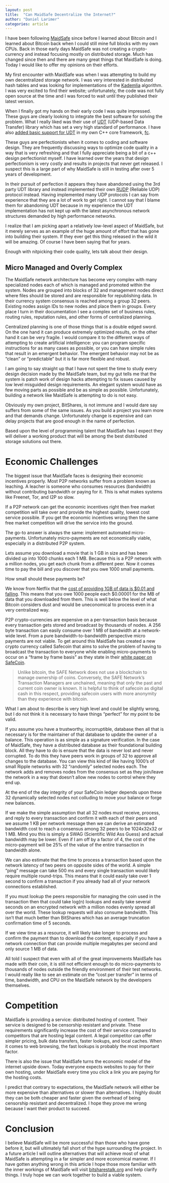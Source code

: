 ```yaml
---
layout: post
title:  "Can MaidSafe Decentralize the Internet?" 
author: "Daniel Larimer"
categories: article 
---
```


I have been following [MaidSafe](http://maidsafe.net/) since before I learned about Bitcoin and I learned about Bitcoin back when I could still mine full blocks with my own CPUs.    Back in those early days MaidSafe was not creating a crypto-currency and instead focusing mostly on distributed storage.  Much has changed since then and there are many great things that MaidSafe is doing.   Today I would like to offer my opinions on their efforts.

My first encounter with MaidSafe was when I was attempting to build my own decentralized storage network.  I was very interested in distributed hash tables and was looking for implementations of the [Kademlia](http://en.wikipedia.org/wiki/Kademlia) algorithm.  I was very excited to find their website; unfortunately, the code was not fully open source at the time and I was forced to wait until they published their latest version.   

When I finally got my hands on their early code I was quite impressed.  These guys are clearly looking to integrate the best software for solving the problem.  What I really liked was their use of [UDT](http://udt.sourceforge.net/) (UDP-based Data Transfer) library which has set a very high standard of performance.    I have also [added basic support for UDT](https://github.com/BitShares/fc) in my own C++ core framework, [fc](https://github.com/BitShares/fc).  

These guys are perfectionists when it comes to coding and software design.  They are frequently discussing ways to optimize code quality in a way that is very refreshing and that I fully appreciate being a bit of a c++ design perfectionist myself.   I have learned over the years that design perfectionism is very costly and results in projects that never get released.   I suspect this is a large part of why MaidSafe is still in testing after over 5 years of development.  

In their pursuit of perfection it appears they have abandoned using the 3rd party UDT library and instead implemented their own [RUDP](https://github.com/maidsafe/MaidSafe-RUDP/wiki/Documentation)  (Reliable UDP) protocol instead.   Having implemented many UDP protocols I can say from experience that they are a lot of work to get right.  I cannot say that I blame them for abandoning UDT because in my experience the UDT implementation has not kept up with the latest asynchronous network structures demanded by high performance networks.   

I realize that I am picking apart a relatively low-level aspect of MaidSafe, but it merely serves as an example of the huge amount of effort that has gone into building their system.  If they ever get this thing released in the wild it will be amazing.   Of course I have been saying that for years.  

Enough with nitpicking their code quality, lets talk about their design.   

## Micro Managed and Overly Complex

The MaidSafe network architecture has become very complex with many specialized nodes each of which is managed and promoted within the system.  Nodes are grouped into blocks of 32 and management nodes direct where files should be stored and are responsible for republishing data.  In their currency system consensus is reached among a group 32 peers.  Existing nodes assign IDs to new nodes and place them in groups.   Every place I turn in their documentation I see a complex set of business rules, routing rules, reputation rules, and other forms of centralized planning.  

Centralized planning is one of those things that is a double edged sword.  On the one hand it can produce extremely optimized results, on the other hand it can be very fragile.  I would compare it to the different ways of attempting to create artificial intelligence:  you can program specific instructions for as many cases as possible, or you can have simple rules that result in an emergent behavior.   The emergent behavior may not be as “clean” or “predictable” but it is far more flexible and robust.    

I am going to say straight up that I have not spent the time to study every design decision made by the MaidSafe team, but my gut tells me that the system is patch work of design hacks attempting to fix issues caused by low level misguided design requirements.   An elegant system would have as few moving parts as possible and be as simple as possible.   Unfortunately, building a network like MaidSafe is attempting to do is not easy.  

Obviously my own project, BitShares, is not immune and I would dare say suffers from some of the same issues.   As you build a project you learn more and that demands change.  Unfortunately change is expensive and  can delay projects that are good enough in the name of perfection.    

Based upon the level of programming talent that MaidSafe has I expect they will deliver a working product that will be among the best distributed storage solutions out there. 

# Economic Challenges 

The biggest issue that MaidSafe faces is designing their economic incentives properly.  Most P2P networks suffer from a problem known as leaching.  A leacher is someone who consumes resources (bandwidth) without contributing bandwidth or paying for it.  This is what makes systems like Freenet, Tor, and I2P so slow.  

If a P2P network can get the economic incentives right then free market competition will take over and provide the highest quality, lowest cost service possible.   If you get the economic incentives wrong then the same free market competition will drive the service into the ground.

The go-to answer is always the same: implement automated micro-payments.    Unfortunately micro-payments are not economically viable, especially in a distributed P2P system.  

Lets assume you download a movie that is 1 GB in size and has been divided up into 1000 chunks each 1 MB.   Because this is a P2P network with a million nodes, you get each chunk from a different peer.  Now it comes time to pay the bill and you discover that you owe 1000 small payments. 

How small should these payments be?   

We know from Netflix that the [cost of providing 1GB of data is $0.01 and falling](http://stopthecap.com/2012/03/08/netflix-cost-of-providing-1gb-of-data-is-less-than-one-cent-and-falling/).  This means that you owe 1000 people each $0.00001 for the MB of data that you downloaded from them.   This is well below the level of what Bitcoin considers dust and would be uneconomical to process even in a very centralized way.  

P2P crypto-currencies are expensive on a per-transaction basis because every transaction gets stored and broadcast by thousands of nodes.   A 256 byte transaction can easily consume over 1 MB of bandwidth at a network-wide level.    From a pure bandwidth-to-bandwidth perspective micro payments are not viable.     To get around this MaidSafe has created a new crypto currency called Safecoin that aims to solve the problem of having to broadcast the transaction to everyone while enabling micro-payments to occur on a “frame by frame basis” as they state in their [white paper on SafeCoin](http://maidsafe.net/docs/Safecoin.pdf). 

> Unlike bitcoin, the SAFE Network does not use a blockchain to manage ownership of coins. Conversely, the SAFE Network’s Transaction Managers are unchained, meaning that only the past and current coin owner is known. It is helpful to think of safecoin as digital cash in this respect, providing safecoin users with more anonymity than they experience with bitcoin.

What I am about to describe is very high level and could be slightly wrong, but I do not think it is necessary to have things “perfect” for my point to be valid.   

If you assume you have a trustworthy, incorruptible, database then all that is necessary is for the maintainer of that database to update the owner of a balance.  This operation is as simple as a signature verification.   In the case of MaidSafe, they have a distributed database as their foundational building block.  All they have to do is ensure that the data is never lost and never corrupted.    To do this they have peers work in groups of 32 to approve all changes to the database.   You can view this kind of like having 1000’s of small Ripple networks with 32 “randomly” selected nodes each.   The network adds and removes nodes from the consensus set as they join/leave the network in a way that doesn’t allow new nodes to control where they end up.   

At the end of the day integrity of your SafeCoin ledger depends upon these 32 dynamically selected nodes not colluding to move your balance or forge new balances.    

If we make the simple assumption that all 32 nodes must receive, process, and reply to every transaction and confirm it with each of their peers and we assume 1 KB per network message then we can derive an estimated bandwidth cost to reach a consensus among 32 peers to be 1024x32x32 or 1 MB.    Mind you this is simply a SWAG (Scientific Wild Ass Guess) and actual bandwidth may be lower.    Even if I am off by a factor of 4, the cost of the micro-payment will be 25% of the value of the entire transaction in bandwidth alone. 

We can also estimate that the time to process a transaction based upon the network latency of two peers on opposite sides of the world.  A simple “ping” message can take 500 ms and every single transaction would likely require multiple round-trips.  This means that it could easily take over 1 second to confirm a transaction if you already had all of your network connections established.  

If you must lookup the peers responsible for managing the coin used in the transaction then that could take log(n) lookups and easily take several seconds on an encrypted network with a million nodes evenly spread all over the world.   These lookup requests will also consume bandwidth.   This isn’t that much better than BitShares which has an average truncation confirmation time of 5 seconds. 

If we view time as a resource, it will likely take longer to process and confirm the payment than to download the content, especially if you have a network connection that can provide multiple megabytes per second and only source 1 MB of data.     

All told I suspect that even with all of the great improvements MaidSafe has made with their coin, it is still not efficient enough to do micro-payments to thousands of nodes outside the friendly environment of their test networks.  I would really like to see an estimate on the “cost per transfer” in terms of time, bandwidth, and CPU on the MaidSafe network by the developers themselves. 

# Competition 

MaidSafe is providing a service: distributed hosting of content.  Their service is designed to be censorship resistant and private.   These requirements significantly increase the cost of their service compared to competitors that are hosting legal content.    A legal competitor can offer simpler pricing, bulk data transfers, faster lookups, and local caches.   When it comes to web browsing, the fast lookups is probably the most important factor.  

There is also the issue that MaidSafe turns the economic model of the internet upside down.  Today everyone expects websites to pay for their own hosting, under MaidSafe every time you click a link you are paying for the hosting costs.    

I predict that contrary to expectations, the MaidSafe network will either be more expensive than alternatives or slower than alternatives.   I highly doubt they can be both cheaper and faster given the overhead of being censorship resistant and decentralized.   I hope they prove me wrong because I want their product to succeed.  

# Conclusion 

I believe MaidSafe will be more successful than those who have gone before it, but will ultimately fall short of the hype surrounding the project.  In a future article I will outline alternatives that will achieve most of what MaidSafe is attempting in a far simpler and more economical manner.   If I have gotten anything wrong in this article I hope those more familiar with the inner workings of MaidSafe will visit [bitsharestalk.org](https://bitsharestalk.org) and help clarify things.   I truly hope we can work together to build a viable system.  

